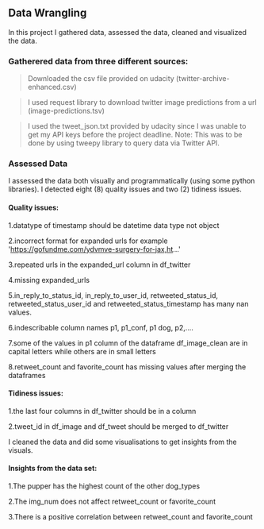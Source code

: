 ## Data Wrangling

In this project I gathered data, assessed the data, cleaned and visualized the data.

### Gatherered data from three different sources:
> Downloaded the csv file provided on udacity (twitter-archive-enhanced.csv)

> I used request library to download twitter image predictions from a url (image-predictions.tsv)

> I used the tweet_json.txt provided by udacity since I was unable to get my API keys before the project deadline.
Note: This was to be done by using tweepy library to query data via Twitter API.

### Assessed Data

I assessed the data both visually and programmatically (using some python libraries). I detected eight (8) quality issues and two (2) tidiness issues. 

#### Quality issues:
1.datatype of timestamp should be datetime data type not object

2.incorrect format for expanded urls for example 'https://gofundme.com/ydvmve-surgery-for-jax,ht...'	

3.repeated urls in the expanded_url column in df_twitter

4.missing expanded_urls

5.in_reply_to_status_id, in_reply_to_user_id, retweeted_status_id, retweeted_status_user_id and retweeted_status_timestamp has many nan values.

6.indescribable column names p1, p1_conf, p1 dog, p2,....

7.some of the values in p1 column of the dataframe df_image_clean are in capital letters while others are in small letters

8.retweet_count and favorite_count has missing values after merging the dataframes

#### Tidiness issues:
1.the last four columns in df_twitter should be in a column

2.tweet_id in df_image and df_tweet should be merged to df_twitter

I cleaned the data and did some visualisations to get insights from the visuals.

#### Insights from the data set:
1.The pupper has the highest count of the other dog_types

2.The img_num does not affect retweet_count or favorite_count

3.There is a positive correlation between retweet_count and favorite_count
